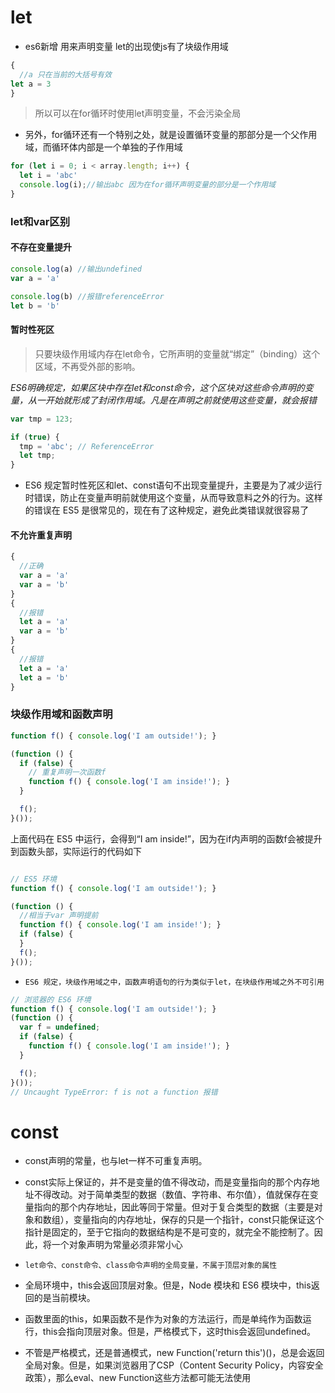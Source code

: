 # let
- es6新增 用来声明变量 let的出现使js有了块级作用域

```javascript
{
  //a 只在当前的大括号有效
let a = 3  
}
```
> 所以可以在for循环时使用let声明变量，不会污染全局

- 另外，for循环还有一个特别之处，就是设置循环变量的那部分是一个父作用域，而循环体内部是一个单独的子作用域

```javascript
for (let i = 0; i < array.length; i++) {
  let i = 'abc'
  console.log(i);//输出abc 因为在for循环声明变量的部分是一个作用域
}
```

### let和var区别

#### 不存在变量提升

```javascript
console.log(a) //输出undefined
var a = 'a'

console.log(b) //报错referenceError
let b = 'b'
```

#### 暂时性死区

> 只要块级作用域内存在let命令，它所声明的变量就“绑定”（binding）这个区域，不再受外部的影响。

*ES6明确规定，如果区块中存在let和const命令，这个区块对这些命令声明的变量，从一开始就形成了封闭作用域。凡是在声明之前就使用这些变量，就会报错*

```javascript
var tmp = 123;

if (true) {
  tmp = 'abc'; // ReferenceError
  let tmp;
}
```

- ES6 规定暂时性死区和let、const语句不出现变量提升，主要是为了减少运行时错误，防止在变量声明前就使用这个变量，从而导致意料之外的行为。这样的错误在 ES5 是很常见的，现在有了这种规定，避免此类错误就很容易了

#### 不允许重复声明

```javascript
{
  //正确
  var a = 'a'
  var a = 'b'
}
{
  //报错
  let a = 'a'
  var a = 'b'
}
{
  //报错
  let a = 'a'
  let a = 'b'
}
```

### 块级作用域和函数声明

```javascript
function f() { console.log('I am outside!'); }

(function () {
  if (false) {
    // 重复声明一次函数f
    function f() { console.log('I am inside!'); }
  }

  f();
}());

```
上面代码在 ES5 中运行，会得到“I am inside!”，因为在if内声明的函数f会被提升到函数头部，实际运行的代码如下

```javascript

// ES5 环境
function f() { console.log('I am outside!'); }

(function () {
  //相当于var 声明提前
  function f() { console.log('I am inside!'); }
  if (false) {
  }
  f();
}());

```

- `ES6 规定，块级作用域之中，函数声明语句的行为类似于let，在块级作用域之外不可引用`

```javascript
// 浏览器的 ES6 环境
function f() { console.log('I am outside!'); }
(function () {
  var f = undefined;
  if (false) {
    function f() { console.log('I am inside!'); }
  }

  f();
}());
// Uncaught TypeError: f is not a function 报错
```

# const

- const声明的常量，也与let一样不可重复声明。

- const实际上保证的，并不是变量的值不得改动，而是变量指向的那个内存地址不得改动。对于简单类型的数据（数值、字符串、布尔值），值就保存在变量指向的那个内存地址，因此等同于常量。但对于复合类型的数据（主要是对象和数组），变量指向的内存地址，保存的只是一个指针，const只能保证这个指针是固定的，至于它指向的数据结构是不是可变的，就完全不能控制了。因此，将一个对象声明为常量必须非常小心

- `let命令、const命令、class命令声明的全局变量，不属于顶层对象的属性`

- 全局环境中，this会返回顶层对象。但是，Node 模块和 ES6 模块中，this返回的是当前模块。

- 函数里面的this，如果函数不是作为对象的方法运行，而是单纯作为函数运行，this会指向顶层对象。但是，严格模式下，这时this会返回undefined。

- 不管是严格模式，还是普通模式，new Function('return this')()，总是会返回全局对象。但是，如果浏览器用了CSP（Content Security Policy，内容安全政策），那么eval、new Function这些方法都可能无法使用
